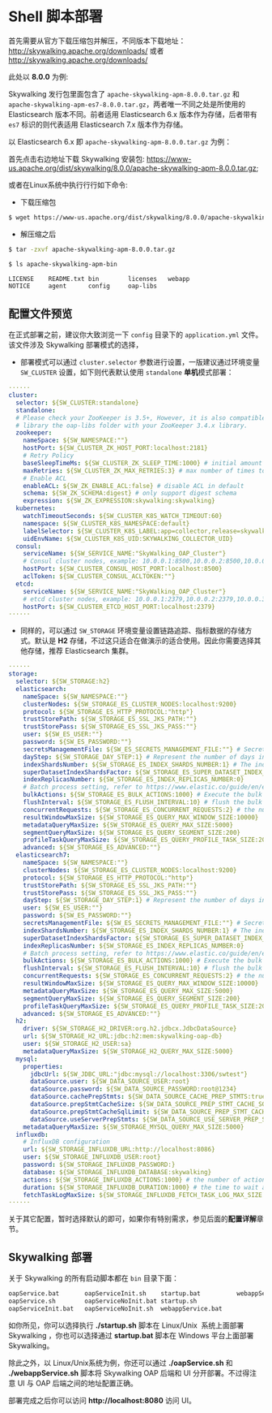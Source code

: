 # Shell 脚本部署

首先需要从官方下载压缩包并解压，不同版本下载地址：http://skywalking.apache.org/downloads/ 或者 http://skywalking.apache.org/downloads/

此处以 **8.0.0** 为例:

Skywalking 发行包里面包含了 `apache-skywalking-apm-8.0.0.tar.gz` 和 `apache-skywalking-apm-es7-8.0.0.tar.gz`，两者唯一不同之处是所使用的 Elasticsearch 版本不同。前者适用 Elasticsearch 6.x 版本作为存储，后者带有 `es7` 标识的则代表适用  Elasticsearch 7.x 版本作为存储。

以 Elasticsearch 6.x 即 `apache-skywalking-apm-8.0.0.tar.gz` 为例：

⾸先点击右边地址下载 Skywalking 安装包: https://www-us.apache.org/dist/skywalking/8.0.0/apache-skywalking-apm-8.0.0.tar.gz;

或者在Linux系统中执⾏行行如下命令:

- 下载压缩包

```bash
$ wget https://www-us.apache.org/dist/skywalking/8.0.0/apache-skywalking-apm-8.0.0.tar.gz
```

- 解压缩之后

```bash
$ tar -zxvf apache-skywalking-apm-8.0.0.tar.gz

$ ls apache-skywalking-apm-bin

LICENSE    README.txt bin        licenses   webapp
NOTICE     agent      config     oap-libs
```

## 配置文件预览

在正式部署之前，建议你大致浏览一下 `config` 目录下的 `application.yml` 文件。该文件涉及 Skywalking 部署模式的选择，

- 部署模式可以通过 `cluster.selector` 参数进行设置，一版建议通过环境变量 `SW_CLUSTER` 设置，如下则代表默认使用 `standalone` **单机**模式部署：

```yml
······
cluster:
  selector: ${SW_CLUSTER:standalone}
  standalone:
  # Please check your ZooKeeper is 3.5+, However, it is also compatible with ZooKeeper 3.4.x. Replace the ZooKeeper 3.5+
  # library the oap-libs folder with your ZooKeeper 3.4.x library.
  zookeeper:
    nameSpace: ${SW_NAMESPACE:""}
    hostPort: ${SW_CLUSTER_ZK_HOST_PORT:localhost:2181}
    # Retry Policy
    baseSleepTimeMs: ${SW_CLUSTER_ZK_SLEEP_TIME:1000} # initial amount of time to wait between retries
    maxRetries: ${SW_CLUSTER_ZK_MAX_RETRIES:3} # max number of times to retry
    # Enable ACL
    enableACL: ${SW_ZK_ENABLE_ACL:false} # disable ACL in default
    schema: ${SW_ZK_SCHEMA:digest} # only support digest schema
    expression: ${SW_ZK_EXPRESSION:skywalking:skywalking}
  kubernetes:
    watchTimeoutSeconds: ${SW_CLUSTER_K8S_WATCH_TIMEOUT:60}
    namespace: ${SW_CLUSTER_K8S_NAMESPACE:default}
    labelSelector: ${SW_CLUSTER_K8S_LABEL:app=collector,release=skywalking}
    uidEnvName: ${SW_CLUSTER_K8S_UID:SKYWALKING_COLLECTOR_UID}
  consul:
    serviceName: ${SW_SERVICE_NAME:"SkyWalking_OAP_Cluster"}
    # Consul cluster nodes, example: 10.0.0.1:8500,10.0.0.2:8500,10.0.0.3:8500
    hostPort: ${SW_CLUSTER_CONSUL_HOST_PORT:localhost:8500}
    aclToken: ${SW_CLUSTER_CONSUL_ACLTOKEN:""}
  etcd:
    serviceName: ${SW_SERVICE_NAME:"SkyWalking_OAP_Cluster"}
    # etcd cluster nodes, example: 10.0.0.1:2379,10.0.0.2:2379,10.0.0.3:2379
    hostPort: ${SW_CLUSTER_ETCD_HOST_PORT:localhost:2379}
······
```

- 同样的，可以通过 `SW_STORAGE` 环境变量设置链路追踪、指标数据的存储方式。默认是 **H2** 存储，不过这只适合在做演示的适合使用。因此你需要选择其他存储，推荐 Elasticsearch 集群。

```yml
······
storage:
  selector: ${SW_STORAGE:h2}
  elasticsearch:
    nameSpace: ${SW_NAMESPACE:""}
    clusterNodes: ${SW_STORAGE_ES_CLUSTER_NODES:localhost:9200}
    protocol: ${SW_STORAGE_ES_HTTP_PROTOCOL:"http"}
    trustStorePath: ${SW_STORAGE_ES_SSL_JKS_PATH:""}
    trustStorePass: ${SW_STORAGE_ES_SSL_JKS_PASS:""}
    user: ${SW_ES_USER:""}
    password: ${SW_ES_PASSWORD:""}
    secretsManagementFile: ${SW_ES_SECRETS_MANAGEMENT_FILE:""} # Secrets management file in the properties format includes the username, password, which are managed by 3rd party tool.
    dayStep: ${SW_STORAGE_DAY_STEP:1} # Represent the number of days in the one minute/hour/day index.
    indexShardsNumber: ${SW_STORAGE_ES_INDEX_SHARDS_NUMBER:1} # The index shards number is for store metrics data rather than basic segment record
    superDatasetIndexShardsFactor: ${SW_STORAGE_ES_SUPER_DATASET_INDEX_SHARDS_FACTOR:5} # Super data set has been defined in the codes, such as trace segments. This factor provides more shards for the super data set, shards number = indexShardsNumber * superDatasetIndexShardsFactor. Also, this factor effects Zipkin and Jaeger traces.
    indexReplicasNumber: ${SW_STORAGE_ES_INDEX_REPLICAS_NUMBER:0}
    # Batch process setting, refer to https://www.elastic.co/guide/en/elasticsearch/client/java-api/5.5/java-docs-bulk-processor.html
    bulkActions: ${SW_STORAGE_ES_BULK_ACTIONS:1000} # Execute the bulk every 1000 requests
    flushInterval: ${SW_STORAGE_ES_FLUSH_INTERVAL:10} # flush the bulk every 10 seconds whatever the number of requests
    concurrentRequests: ${SW_STORAGE_ES_CONCURRENT_REQUESTS:2} # the number of concurrent requests
    resultWindowMaxSize: ${SW_STORAGE_ES_QUERY_MAX_WINDOW_SIZE:10000}
    metadataQueryMaxSize: ${SW_STORAGE_ES_QUERY_MAX_SIZE:5000}
    segmentQueryMaxSize: ${SW_STORAGE_ES_QUERY_SEGMENT_SIZE:200}
    profileTaskQueryMaxSize: ${SW_STORAGE_ES_QUERY_PROFILE_TASK_SIZE:200}
    advanced: ${SW_STORAGE_ES_ADVANCED:""}
  elasticsearch7:
    nameSpace: ${SW_NAMESPACE:""}
    clusterNodes: ${SW_STORAGE_ES_CLUSTER_NODES:localhost:9200}
    protocol: ${SW_STORAGE_ES_HTTP_PROTOCOL:"http"}
    trustStorePath: ${SW_STORAGE_ES_SSL_JKS_PATH:""}
    trustStorePass: ${SW_STORAGE_ES_SSL_JKS_PASS:""}
    dayStep: ${SW_STORAGE_DAY_STEP:1} # Represent the number of days in the one minute/hour/day index.
    user: ${SW_ES_USER:""}
    password: ${SW_ES_PASSWORD:""}
    secretsManagementFile: ${SW_ES_SECRETS_MANAGEMENT_FILE:""} # Secrets management file in the properties format includes the username, password, which are managed by 3rd party tool.
    indexShardsNumber: ${SW_STORAGE_ES_INDEX_SHARDS_NUMBER:1} # The index shards number is for store metrics data rather than basic segment record
    superDatasetIndexShardsFactor: ${SW_STORAGE_ES_SUPER_DATASET_INDEX_SHARDS_FACTOR:5} # Super data set has been defined in the codes, such as trace segments. This factor provides more shards for the super data set, shards number = indexShardsNumber * superDatasetIndexShardsFactor. Also, this factor effects Zipkin and Jaeger traces.
    indexReplicasNumber: ${SW_STORAGE_ES_INDEX_REPLICAS_NUMBER:0}
    # Batch process setting, refer to https://www.elastic.co/guide/en/elasticsearch/client/java-api/5.5/java-docs-bulk-processor.html
    bulkActions: ${SW_STORAGE_ES_BULK_ACTIONS:1000} # Execute the bulk every 1000 requests
    flushInterval: ${SW_STORAGE_ES_FLUSH_INTERVAL:10} # flush the bulk every 10 seconds whatever the number of requests
    concurrentRequests: ${SW_STORAGE_ES_CONCURRENT_REQUESTS:2} # the number of concurrent requests
    resultWindowMaxSize: ${SW_STORAGE_ES_QUERY_MAX_WINDOW_SIZE:10000}
    metadataQueryMaxSize: ${SW_STORAGE_ES_QUERY_MAX_SIZE:5000}
    segmentQueryMaxSize: ${SW_STORAGE_ES_QUERY_SEGMENT_SIZE:200}
    profileTaskQueryMaxSize: ${SW_STORAGE_ES_QUERY_PROFILE_TASK_SIZE:200}
    advanced: ${SW_STORAGE_ES_ADVANCED:""}
  h2:
    driver: ${SW_STORAGE_H2_DRIVER:org.h2.jdbcx.JdbcDataSource}
    url: ${SW_STORAGE_H2_URL:jdbc:h2:mem:skywalking-oap-db}
    user: ${SW_STORAGE_H2_USER:sa}
    metadataQueryMaxSize: ${SW_STORAGE_H2_QUERY_MAX_SIZE:5000}
  mysql:
    properties:
      jdbcUrl: ${SW_JDBC_URL:"jdbc:mysql://localhost:3306/swtest"}
      dataSource.user: ${SW_DATA_SOURCE_USER:root}
      dataSource.password: ${SW_DATA_SOURCE_PASSWORD:root@1234}
      dataSource.cachePrepStmts: ${SW_DATA_SOURCE_CACHE_PREP_STMTS:true}
      dataSource.prepStmtCacheSize: ${SW_DATA_SOURCE_PREP_STMT_CACHE_SQL_SIZE:250}
      dataSource.prepStmtCacheSqlLimit: ${SW_DATA_SOURCE_PREP_STMT_CACHE_SQL_LIMIT:2048}
      dataSource.useServerPrepStmts: ${SW_DATA_SOURCE_USE_SERVER_PREP_STMTS:true}
    metadataQueryMaxSize: ${SW_STORAGE_MYSQL_QUERY_MAX_SIZE:5000}
  influxdb:
    # InfluxDB configuration
    url: ${SW_STORAGE_INFLUXDB_URL:http://localhost:8086}
    user: ${SW_STORAGE_INFLUXDB_USER:root}
    password: ${SW_STORAGE_INFLUXDB_PASSWORD:}
    database: ${SW_STORAGE_INFLUXDB_DATABASE:skywalking}
    actions: ${SW_STORAGE_INFLUXDB_ACTIONS:1000} # the number of actions to collect
    duration: ${SW_STORAGE_INFLUXDB_DURATION:1000} # the time to wait at most (milliseconds)
    fetchTaskLogMaxSize: ${SW_STORAGE_INFLUXDB_FETCH_TASK_LOG_MAX_SIZE:5000} # the max number of fetch task log in a request
······
```

关于其它配置，暂时选择默认的即可，如果你有特别需求，参见后面的**配置详解**章节。

## Skywalking 部署

关于 Skywalking 的所有启动脚本都在 `bin` 目录下面：

```bash
oapService.bat       oapServiceInit.sh    startup.bat          webappService.sh
oapService.sh        oapServiceNoInit.bat startup.sh
oapServiceInit.bat   oapServiceNoInit.sh  webappService.bat
```

如你所见，你可以选择执行 **./startup.sh** 脚本在 Linux/Unix  系统上面部署 Skywalking ，你也可以选择通过 **startup.bat** 脚本在 Windows 平台上面部署 Skywalking。

除此之外，以 Linux/Unix系统为例，你还可以通过 **./oapService.sh** 和 **./webappService.sh** 脚本将 Skywalking OAP 后端和 UI 分开部署。不过得注意 UI 与 OAP 后端之间的地址配置正确。

部署完成之后你可以访问 **http://localhost:8080** 访问 UI。